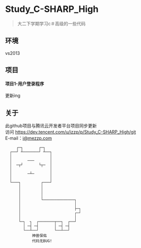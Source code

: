 #  Study_C-SHARP_High

> 大二下学期学习c＃高级的一些代码

## 环境

vs2013
## 项目

#### 项目1-用户登录程序
更新ing   

## 关于
此github项目与腾讯云开发者平台项目同步更新   
访问 https://dev.tencent.com/u/izzp/p/Study_C-SHARP_High/git   
E-mail：i@mezzp.com   
   
   
         ┌─┐       ┌─┐   
      ┌──┘ ┴───────┘ ┴──┐   
      │                 │   
      │       ───       │   
      │  ─┬┘       └┬─  │   
      │                 │   
      │       ─┴─       │   
      │                 │   
      └───┐         ┌───┘   
          │         │   
          │         │   
          │         │   
          │         └──────────────┐   
          │                        │   
          │                        ├─┐   
          │                        ┌─┘       
          │                        │   
          └─┐  ┐  ┌───────┬──┐  ┌──┘            
            │ ─┤ ─┤       │ ─┤ ─┤            
            └──┴──┘       └──┴──┘    
                神兽保佑    
                代码无BUG!    

